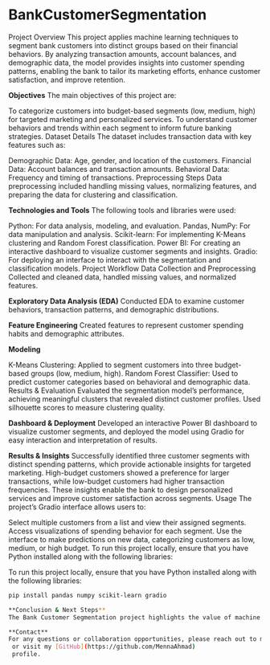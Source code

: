 # BankCustomerSegmentation
Project Overview
This project applies machine learning techniques to segment bank customers into distinct groups based on their financial behaviors. By analyzing transaction amounts, account balances, and demographic data, the model provides insights into customer spending patterns, enabling the bank to tailor its marketing efforts, enhance customer satisfaction, and improve retention.

**Objectives**
The main objectives of this project are:

To categorize customers into budget-based segments (low, medium, high) for targeted marketing and personalized services.
To understand customer behaviors and trends within each segment to inform future banking strategies.
Dataset Details
The dataset includes transaction data with key features such as:

Demographic Data: Age, gender, and location of the customers.
Financial Data: Account balances and transaction amounts.
Behavioral Data: Frequency and timing of transactions.
Preprocessing Steps
Data preprocessing included handling missing values, normalizing features, and preparing the data for clustering and classification.

**Technologies and Tools**
The following tools and libraries were used:

Python: For data analysis, modeling, and evaluation.
Pandas, NumPy: For data manipulation and analysis.
Scikit-learn: For implementing K-Means clustering and Random Forest classification.
Power BI: For creating an interactive dashboard to visualize customer segments and insights.
Gradio: For deploying an interface to interact with the segmentation and classification models.
Project Workflow
Data Collection and Preprocessing
Collected and cleaned data, handled missing values, and normalized features.

**Exploratory Data Analysis (EDA)**
Conducted EDA to examine customer behaviors, transaction patterns, and demographic distributions.

**Feature Engineering**
Created features to represent customer spending habits and demographic attributes.

**Modeling**

K-Means Clustering: Applied to segment customers into three budget-based groups (low, medium, high).
Random Forest Classifier: Used to predict customer categories based on behavioral and demographic data.
Results & Evaluation
Evaluated the segmentation model’s performance, achieving meaningful clusters that revealed distinct customer profiles. Used silhouette scores to measure clustering quality.

**Dashboard & Deployment**
Developed an interactive Power BI dashboard to visualize customer segments, and deployed the model using Gradio for easy interaction and interpretation of results.

**Results & Insights**
Successfully identified three customer segments with distinct spending patterns, which provide actionable insights for targeted marketing.
High-budget customers showed a preference for larger transactions, while low-budget customers had higher transaction frequencies.
These insights enable the bank to design personalized services and improve customer satisfaction across segments.
Usage
The project’s Gradio interface allows users to:

Select multiple customers from a list and view their assigned segments.
Access visualizations of spending behavior for each segment.
Use the interface to make predictions on new data, categorizing customers as low, medium, or high budget.
To run this project locally, ensure that you have Python installed along with the following libraries:

To run this project locally, ensure that you have Python installed along with the following libraries:

```bash
pip install pandas numpy scikit-learn gradio

**Conclusion & Next Steps**
The Bank Customer Segmentation project highlights the value of machine learning in understanding customer behavior. Future improvements could include refining the segmentation model with more data and exploring deeper insights through advanced algorithms.

**Contact**
For any questions or collaboration opportunities, please reach out to me on [LinkedIn](https://linkedin.com/in/menna-ahmad-83767b227)
 or visit my [GitHub](https://github.com/MennaAhmad)
 profile.

